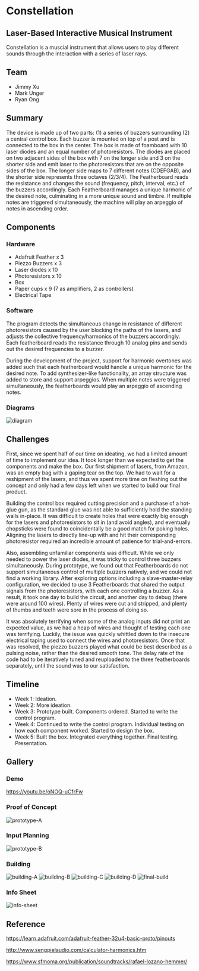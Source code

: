 # Constellation
## Laser-Based Interactive Musical Instrument
Constellation is a muscial instrument that allows users to play different sounds through the interaction with a series of laser rays.

## Team
- Jimmy Xu
- Mark Unger
- Ryan Ong

## Summary
The device is made up of two parts: (1) a series of buzzers surrounding (2) a central control box. Each buzzer is mounted on top of a post and is connected to the box in the center. The box is made of foamboard with 10 laser diodes and an equal number of photoresistors. The diodes are placed on two adjacent sides of the box with 7 on the longer side and 3 on the shorter side and emit laser to the photoresistors that are on the opposite sides of the box. The longer side maps to 7 different notes (CDEFGAB), and the shorter side represents three octaves (2/3/4). The Featherboard reads the resistance and changes the sound (frequency, pitch, interval, etc.) of the buzzers accordingly. Each Featherboard manages a unique harmonic of the desired note, culminating in a more unique sound and timbre. If multiple notes are triggered simultaneously, the machine will play an arpeggio of notes in ascending order.

## Components

### Hardware
- Adafruit Feather x 3
- Piezzo Buzzers x 3
- Laser diodes x 10
- Photoresistors x 10
- Box
- Paper cups x 9 (7 as amplifiers, 2 as controllers)
- Electrical Tape

### Software
The program detects the simultaneous change in resistance of different photoresistors caused by the user blocking the paths of the lasers, and adjusts the collective frequency/harmonics of the buzzers accordingly. Each featherboard reads the resistance through 10 analog pins and sends out the desired frequencies to a buzzer. 

During the development of the project, support for harmonic overtones was added such that each featherboard would handle a unique harmonic for the desired note. To add synthesizer-like functionality, an array structure was added to store and support arpeggios. When multiple notes were triggered simultaneously, the featherboards would play an arpeggio of ascending notes.

### Diagrams
![diagram](https://github.com/rayneong/c-p-and-e-final-project-spring-2018/blob/master/images/spec-diagram.png)

## Challenges
First, since we spent half of our time on ideating, we had a limited amount of time to implement our idea. It took longer than we expected to get the components and make the box. Our first shipment of lasers, from Amazon, was an empty bag with a gaping tear on the top. We had to wait for a reshipment of the lasers, and thus we spent more time on fleshing out the concept and only had a few days left when we started to build our final product.

Building the control box required cutting precision and a purchase of a hot-glue gun, as the standard glue was not able to sufficiently hold the standing walls in-place. It was difficult to create holes that were exactly big enough for the lasers and photoresistors to sit in (and avoid angles), and eventually chopsticks were found to coincidentally be a good match for poking holes. Aligning the lasers to directly line-up with and hit their corresponding photoresistor required an incredible amount of patience for trial-and-errors.

Also, assembling unfamiliar components was difficult. While we only needed to power the laser diodes, it was tricky to control three buzzers simultaneously. During prototype, we found out that Featherboards do not support simultaneous control of multiple buzzers natively, and we could not find a working library. After exploring options including a slave-master-relay configuration, we decided to use 3 Featherboards that shared the output signals from the photoresistors, with each one controlling a buzzer. As a result, it took one day to build the circuit, and another day to debug (there were around 100 wires). Plenty of wires were cut and stripped, and plenty of thumbs and teeth were sore in the process of doing so. 

It was absolutely terrifying when some of the analog inputs did not print an expected value, as we had a heap of wires and thought of testing each one was terrifying. Luckily, the issue was quickly whittled down to the insecure electrical taping used to connect the wires and photoresistors. Once that was resolved, the piezzo buzzers played what could be best described as a pulsing noise, rather than the desired smooth tone. The delay rate of the code had to be iteratively tuned and reuploaded to the three featherboards separately, until the sound was to our satisfaction. 

## Timeline
- Week 1: Ideation.
- Week 2: More ideation.
- Week 3: Prototype built. Components ordered. Started to write the control program.
- Week 4: Continued to write the control program. Individual testing on how each component worked. Started to design the box.
- Week 5: Built the box. Integrated everything together. Final testing. Presentation.

## Gallery
### Demo
https://youtu.be/oNOQ-uCfrFw
### Proof of Concept
![prototype-A](https://github.com/rayneong/c-p-and-e-final-project-spring-2018/blob/master/images/IMG_0548.JPG)
### Input Planning
![prototype-B](https://github.com/rayneong/c-p-and-e-final-project-spring-2018/blob/master/images/IMG_0788.JPG)
### Building
![building-A](https://github.com/rayneong/c-p-and-e-final-project-spring-2018/blob/master/images/IMG_0559.JPG)
![building-B](https://github.com/rayneong/c-p-and-e-final-project-spring-2018/blob/master/images/IMG_0560.JPG)
![building-C](https://github.com/rayneong/c-p-and-e-final-project-spring-2018/blob/master/images/IMG_0561.JPG)
![building-D](https://github.com/rayneong/c-p-and-e-final-project-spring-2018/blob/master/images/IMG_0562.JPG)
![final-build](https://github.com/rayneong/c-p-and-e-final-project-spring-2018/blob/master/images/IMG_0567.JPG)
### Info Sheet
![info-sheet](https://github.com/rayneong/c-p-and-e-final-project-spring-2018/blob/master/images/info_sheet_print.jpg)

## Reference
https://learn.adafruit.com/adafruit-feather-32u4-basic-proto/pinouts

http://www.sengpielaudio.com/calculator-harmonics.htm

https://www.sfmoma.org/publication/soundtracks/rafael-lozano-hemmer/
